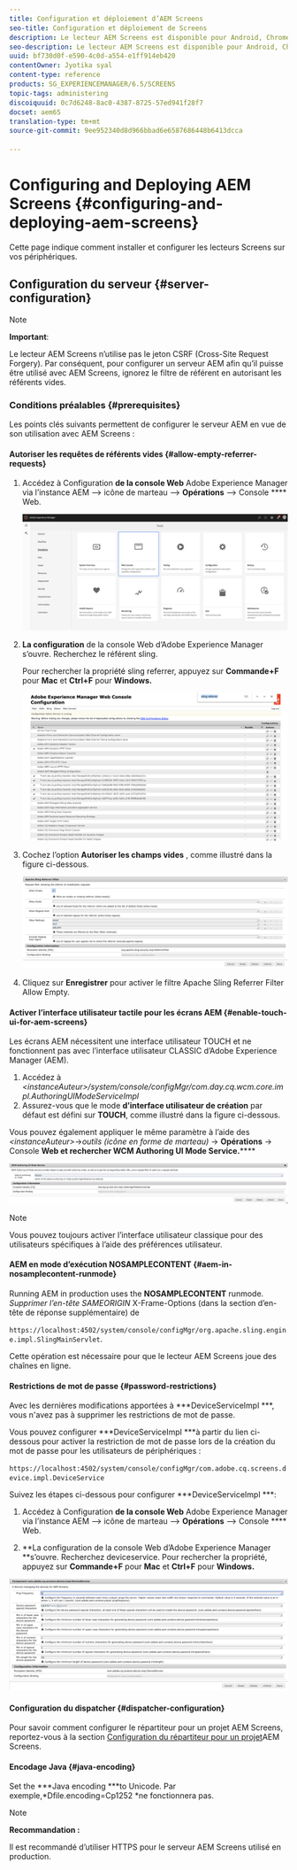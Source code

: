 ```yaml
---
title: Configuration et déploiement d’AEM Screens
seo-title: Configuration et déploiement de Screens
description: Le lecteur AEM Screens est disponible pour Android, Chrome OS, iOS et Windows. Cette page décrit la configuration et le déploiement d’AEM Screens et résume également les instructions de sélection h/w pour le périphérique du lecteur.
seo-description: Le lecteur AEM Screens est disponible pour Android, Chrome OS, iOS et Windows. Cette page décrit la configuration et le déploiement d’AEM Screens et résume également les instructions de sélection h/w pour le périphérique du lecteur.
uuid: bf730d0f-e590-4c0d-a554-e1ff914eb420
contentOwner: Jyotika syal
content-type: reference
products: SG_EXPERIENCEMANAGER/6.5/SCREENS
topic-tags: administering
discoiquuid: 0c7d6248-8ac0-4387-8725-57ed941f28f7
docset: aem65
translation-type: tm+mt
source-git-commit: 9ee952340d8d966bbad6e6587686448b6413dcca

---
```



# Configuring and Deploying AEM Screens {#configuring-and-deploying-aem-screens}

Cette page indique comment installer et configurer les lecteurs Screens sur vos périphériques.

## Configuration du serveur {#server-configuration}

>[!NOTE]
>
>**Important**:
>
>Le lecteur AEM Screens n’utilise pas le jeton CSRF (Cross-Site Request Forgery). Par conséquent, pour configurer un serveur AEM afin qu’il puisse être utilisé avec AEM Screens, ignorez le filtre de référent en autorisant les référents vides.

### Conditions préalables {#prerequisites}

Les points clés suivants permettent de configurer le serveur AEM en vue de son utilisation avec AEM Screens :

#### Autoriser les requêtes de référents vides {#allow-empty-referrer-requests}

1. Accédez à Configuration **de la console Web** Adobe Experience Manager via l’instance AEM —> icône de marteau —> **Opérations** —> Console **** Web.

   ![screen_shot_2019-07-31at91253am](assets/screen_shot_2019-07-31at91253am.png)

1. **La configuration** de la console Web d’Adobe Experience Manager s’ouvre. Recherchez le référent sling.

   Pour rechercher la propriété sling referrer, appuyez sur **Commande+F** pour **Mac** et **Ctrl+F** pour **Windows.**

   ![screen_shot_2019-07-31at91728am](assets/screen_shot_2019-07-31at91728am.png)

1. Cochez l’option **Autoriser les champs vides** , comme illustré dans la figure ci-dessous.

   ![screen_shot_2019-07-31at91807am](assets/screen_shot_2019-07-31at91807am.png)

1. Cliquez sur **Enregistrer** pour activer le filtre Apache Sling Referrer Filter Allow Empty.

#### Activer l’interface utilisateur tactile pour les écrans AEM {#enable-touch-ui-for-aem-screens}

Les écrans AEM nécessitent une interface utilisateur TOUCH et ne fonctionnent pas avec l’interface utilisateur CLASSIC d’Adobe Experience Manager (AEM).

1. Accédez à *&lt;instanceAuteur>/system/console/configMgr/com.day.cq.wcm.core.impl.AuthoringUIModeServiceImpl*
1. Assurez-vous que le mode **d’interface utilisateur de création** par défaut est défini sur **TOUCH**, comme illustré dans la figure ci-dessous.

Vous pouvez également appliquer le même paramètre à l’aide des *&lt;instanceAuteur>*->*outils (icône en forme de marteau)* -> **Opérations** -> Console **Web et rechercher WCM Authoring UI Mode Service.******

![screen_shot_2018-12-04at22425pm](assets/screen_shot_2018-12-04at22425pm.png)

>[!NOTE]
>
>Vous pouvez toujours activer l’interface utilisateur classique pour des utilisateurs spécifiques à l’aide des préférences utilisateur.

#### AEM en mode d’exécution NOSAMPLECONTENT {#aem-in-nosamplecontent-runmode}

Running AEM in production uses the **NOSAMPLECONTENT** runmode. *Supprimer l’en-tête SAMEORIGIN* X-Frame-Options (dans la section d’en-tête de réponse supplémentaire) de

`https://localhost:4502/system/console/configMgr/org.apache.sling.engine.impl.SlingMainServlet`.

Cette opération est nécessaire pour que le lecteur AEM Screens joue des chaînes en ligne.

#### Restrictions de mot de passe {#password-restrictions}

Avec les dernières modifications apportées à ***DeviceServiceImpl ***, vous n&#39;avez pas à supprimer les restrictions de mot de passe.

Vous pouvez configurer ***DeviceServiceImpl ***à partir du lien ci-dessous pour activer la restriction de mot de passe lors de la création du mot de passe pour les utilisateurs de périphériques :

`https://localhost:4502/system/console/configMgr/com.adobe.cq.screens.device.impl.DeviceService`

Suivez les étapes ci-dessous pour configurer ***DeviceServiceImpl ***:

1. Accédez à Configuration **de la console Web** Adobe Experience Manager via l’instance AEM —> icône de marteau —> **Opérations** —> Console **** Web.

1. **La configuration de la console Web d’Adobe Experience Manager **s’ouvre. Recherchez deviceservice. Pour rechercher la propriété, appuyez sur **Commande+F** pour **Mac** et **Ctrl+F** pour **Windows.**

![screen_shot_2019-07-31at92058am](assets/screen_shot_2019-07-31at92058am.png)

#### Configuration du dispatcher {#dispatcher-configuration}

Pour savoir comment configurer le répartiteur pour un projet AEM Screens, reportez-vous à la section [Configuration du répartiteur pour un projet](dispatcher-configurations-aem-screens.md)AEM Screens.

#### Encodage Java {#java-encoding}

Set the ***Java encoding ***to Unicode. Par exemple,*Dfile.encoding=Cp1252 *ne fonctionnera pas.

>[!NOTE]
>
>**Recommandation :**
>
>Il est recommandé d’utiliser HTTPS pour le serveur AEM Screens utilisé en production.

